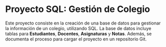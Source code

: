 # Proyecto SQL: Gestión de Colegio

Este proyecto consiste en la creación de una base de datos para gestionar la información de un colegio, utilizando SQL. La base de datos incluye tablas para **Estudiantes**, **Docentes**, **Asignaturas** y **Notas**. Además, se documenta el proceso para cargar el proyecto en un repositorio Git.
